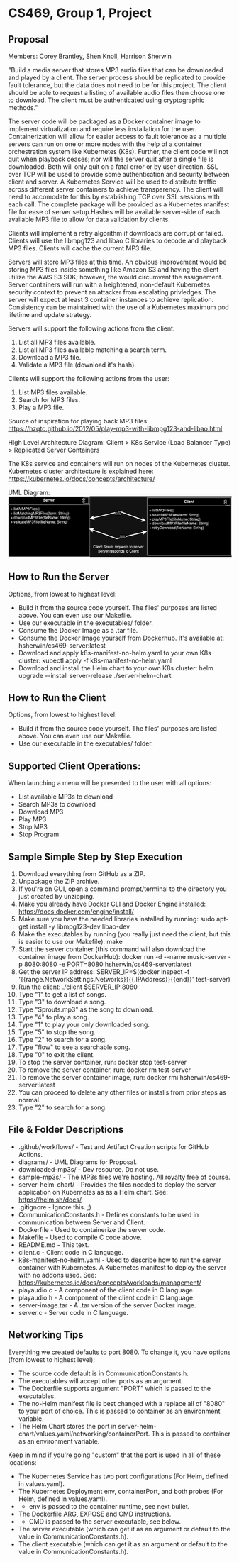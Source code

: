 # CS469, Group 1, Project

## Proposal
Members: Corey Brantley, Shen Knoll, Harrison Sherwin

"Build a media server that stores MP3 audio files that can be downloaded and played by a client. The server process should be replicated to provide fault tolerance, but the data does not need to be for this project. The client should be able to request a listing of available audio files then choose one to download. The client must be authenticated using cryptographic methods."

The server code will be packaged as a Docker container image to implement virtualization and require less installation for the user. Containerization will allow for easier access to fault tolerance as a multiple servers can run on one or more nodes with the help of a container orchestration system like Kubernetes (K8s). Further, the client code will not quit when playback ceases; nor will the server quit after a single file is downloaded. Both will only quit on a fatal error or by user direction.  SSL over TCP will be used to provide some authentication and security between client and server. A Kubernetes Service will be used to distribute traffic across different server containers to achieve transparency. The client will need to accomodate for this by establishing TCP over SSL sessions with each call. The complete package will be provided as a Kubernetes manifest file for ease of server setup.Hashes will be available server-side of each available MP3 file to allow for data validation by clients.

Clients will implement a retry algorithm if downloads are corrupt or failed. Clients will use the libmpg123 and libao C libraries to decode and playback MP3 files. Clients will cache the current MP3 file.

Servers will store MP3 files at this time. An obvious improvement would be storing MP3 files inside something like Amazon S3 and having the client utilize the AWS S3 SDK; however, the would circumvent the assignement. Server containers will run with a heightened, non-default Kubernetes security context to prevent an attacker from escalating privledges.  The server will expect at least 3 container instances to achieve replication. Consistency can be maintained with the use of a Kubernetes maximum pod lifetime and update strategy.

Servers will support the following actions from the client:
1) List all MP3 files available.
2) List all MP3 files available matching a search term.
3) Download a MP3 file.
4) Validate a MP3 file (download it's hash).

Clients will support the following actions from the user:
1) List MP3 files available.
2) Search for MP3 files.
3) Play a MP3 file.

Source of inspiration for playing back MP3 files: https://hzqtc.github.io/2012/05/play-mp3-with-libmpg123-and-libao.html

High Level Architecture Diagram:
Client > K8s Service (Load Balancer Type) > Replicated Server Containers

The K8s service and containers will run on nodes of the Kubernetes cluster. Kubernetes cluster architecture is explained here: https://kubernetes.io/docs/concepts/architecture/

UML Diagram:
![MP3DownloadAndPlay.png](diagrams/MP3DownloadAndPlay.png)

## How to Run the Server
Options, from lowest to highest level:
- Build it from the source code yourself. The files' purposes are listed above. You can even use our Makefile.
- Use our executable in the executables/ folder.
- Consume the Docker Image as a .tar file.
- Consume the Docker Image yourself from Dockerhub. It's available at: hsherwin/cs469-server:latest
- Download and apply k8s-manifest-no-helm.yaml to your own K8s cluster: kubectl apply -f k8s-manifest-no-helm.yaml
- Download and install the Helm chart to your own K8s cluster: helm upgrade --install server-release ./server-helm-chart

## How to Run the Client
Options, from lowest to highest level:
- Build it from the source code yourself. The files' purposes are listed above. You can even use our Makefile.
- Use our executable in the executables/ folder.

## Supported Client Operations:
When launching a menu will be presented to the user with all options:
- List available MP3s to download
- Search MP3s to download
- Download MP3
- Play MP3
- Stop MP3
- Stop Program

## Sample Simple Step by Step Execution
1. Download everything from GitHub as a ZIP.
2. Unpackage the ZIP archive.
3. If you're on GUI, open a command prompt/terminal to the directory you just created by unzipping.
4. Make you already have Docker CLI and Docker Engine installed: https://docs.docker.com/engine/install/
5. Make sure you have the needed libraries installed by running: sudo apt-get install -y libmpg123-dev libao-dev
6. Make the executables by running (you really just need the client, but this is easier to use our Makefile): make
7. Start the server container (this command will also download the container image from DockerHub): docker run -d --name music-server -p 8080:8080 -e PORT=8080 hsherwin/cs469-server:latest
8. Get the server IP address: SERVER_IP=$(docker inspect -f '{{range.NetworkSettings.Networks}}{{.IPAddress}}{{end}}' test-server)
9. Run the client: ./client $SERVER_IP:8080
10. Type "1" to get a list of songs.
11. Type "3" to download a song.
12. Type "Sprouts.mp3" as the song to download.
13. Type "4" to play a song.
14. Type "1" to play your only downloaded song.
15. Type "5" to stop the song.
16. Type "2" to search for a song.
17. Type "flow" to see a searchable song.
18. Type "0" to exit the client.
19. To stop the server container, run: docker stop test-server
20. To remove the server container, run: docker rm test-server
21. To remove the server container image, run: docker rmi hsherwin/cs469-server:latest
22. You can proceed to delete any other files or installs from prior steps as normal.
15. Type "2" to search for a song.

## File & Folder Descriptions
- .github/workflows/ - Test and Artifact Creation scripts for GitHub Actions.
- diagrams/ - UML Diagrams for Proposal.
- downloaded-mp3s/ - Dev resource. Do not use.
- sample-mp3s/ - The MP3s files we're hosting. All royalty free of course.
- server-helm-chart/ - Provides the files needed to deploy the server application on Kubernetes as as a Helm chart. See: https://helm.sh/docs/
- .gitignore - Ignore this. ;)
- CommunicationConstants.h - Defines constants to be used in communication between Server and Client.
- Dockerfile - Used to containerize the server code.
- Makefile - Used to compile C code above.
- README.md - This text.
- client.c - Client code in C language.
- k8s-manifest-no-helm.yaml - Used to describe how to run the server container with Kubernetes. A Kubernetes manifest to deploy the server with no addons used. See: https://kubernetes.io/docs/concepts/workloads/management/
- playaudio.c - A component of the client code in C language.
- playaudio.h - A component of the client code in C language.
- server-image.tar - A .tar version of the server Docker image.
- server.c - Server code in C language.

## Networking Tips
Everything we created defaults to port 8080. To change it, you have options (from lowest to highest level):
-  The source code default is in CommunicationConstants.h.
- The executables will accept other ports as an argument.
- The Dockerfile supports argument "PORT" which is passed to the executables.
- The no-Helm manifest file is best changed with a replace all of "8080" to your port of choice. This is passed to container as an environment variable.
- The Helm Chart stores the port in server-helm-chart/values.yaml/networking/containerPort. This is passed to container as an environment variable.

Keep in mind if you're going "custom" that the port is used in all of these locations:
- The Kubernetes Service has two port configurations (For Helm, defined in values.yaml).
- The Kubernetes Deployment env, containerPort, and both probes (For Helm, defined in values.yaml).
- - env is passed to the container runtime, see next bullet.
- The Dockerfile ARG, EXPOSE and CMD instructions.
- - CMD is passed to the server executable, see below.
- The server executable (which can get it as an argument or default to the value in CommunicationConstants.h).
- The client executable (which can get it as an argument or default to the value in CommunicationConstants.h).